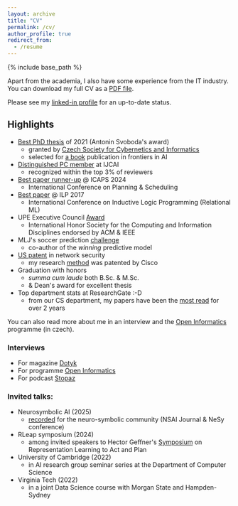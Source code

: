 ```yaml
---
layout: archive
title: "CV"
permalink: /cv/
author_profile: true
redirect_from:
  - /resume
---
```


{% include base_path %}

Apart from the academia, I also have some experience from the IT industry.
You can download my full CV as a [PDF file](/files/gustav_sir_CV.pdf).

Please see my [linked-in profile](https://www.linkedin.com/in/gustav-sir/) for an up-to-date status.

Highlights
---
- [Best PhD thesis](http://svobodovacena.ciirc.cvut.cz/) of 2021 (Antonin Svoboda's award)
    - granted by [Czech Society for Cybernetics and Informatics](https://www.cski.cz/homepage/en)
    - selected for [a book](https://www.iospress.com/catalog/books/deep-learning-with-relational-logic-representations) publication in frontiers in AI
- [Distinguished PC member](https://ijcai-22.org/distinguished-pc-members/) at IJCAI
  - recognized within the top 3% of reviewers
- [Best paper runner-up](http://cs.fel.cvut.cz/en/page/the-best-paper-award-2017) @ ICAPS 2024
  - International Conference on Planning & Scheduling
- [Best paper](http://cs.fel.cvut.cz/en/page/the-best-paper-award-2017) @ ILP 2017
    - International Conference on Inductive Logic Programming (Relational ML)
- UPE Executive Council [Award](http://cs.fel.cvut.cz/en/page/upe-2016-scholarship-award)
    - International Honor Society for the Computing and Information Disciplines endorsed by ACM & IEEE
- MLJ's soccer prediction [challenge](http://cs.fel.cvut.cz/en/news/detail/1302)
    - co-author of the *winning* predictive model
- [US patent](/publication/patent) in network security
    - my research [method](https://www.hindawi.com/journals/scn/2019/8954914/) was patented by Cisco
- Graduation with honors
    - *summa cum laude* both B.Sc. & M.Sc.
    - & Dean's award for excellent thesis 
- Top department stats at ResearchGate :-D
  - from our CS department, my papers have been the [most read](https://www.researchgate.net/profile/Gustav-Sir/achievement/620a2ba063725805387f7b91) for over 2 years

You can also read more about me in an interview  and the [Open Informatics](https://oi.fel.cvut.cz/cs/gustav-sourek-absolvent-magisterskeho-oboru-umela-inteligence-v-r-2013) programme (in czech).
### Interviews

- For magazine [Dotyk](https://www.dotyk.cz/byznys/uci-stroje-chapat-vyznamy-slov.html) 
- For programme [Open Informatics](https://oi.fel.cvut.cz/cs/gustav-sourek-absolvent-magisterskeho-oboru-umela-inteligence-v-r-2013) 
- For podcast [Stopaz](https://podcasty.seznam.cz/podcast/stopaz/budoucnost-s-ai-bud-se-vyhubime-a-nebo-splyneme-s-planetou-231717)

### Invited talks:
- Neurosymbolic AI (2025)
  - [recorded](https://www.youtube.com/watch?v=WtA8xbCvNMY) for the neuro-symbolic community (NSAI Journal & NeSy conference)
- RLeap symposium (2024)
  - among invited speakers to Hector Geffner's [Symposium](https://symposium.ml.rwth-aachen.de/) on Representation Learning to Act and Plan
- University of Cambridge (2022)
  - in AI research group seminar series at the Department of Computer Science
- Virginia Tech (2022)
  - in a joint Data Science course with Morgan State and Hampden-Sydney

<!--- 
<object data="{{https://gustiks.github.io}}{{https://gustiks.github.io}}/files/gustav_sir_CV.pdf" width="1000" height="1000" type="application/pdf"></object> 
-->
